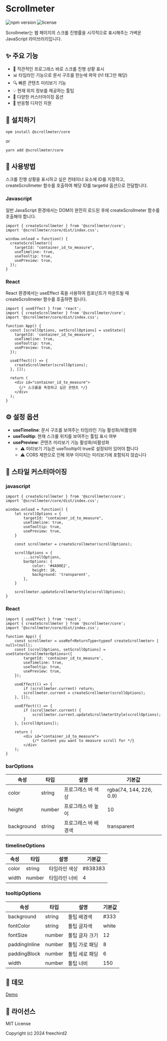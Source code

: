 # Scrollmeter

![npm version](https://img.shields.io/npm/v/@scrollmeter/core)
![license](https://img.shields.io/npm/l/@scrollmeter/core)

Scrollmeter는 웹 페이지의 스크롤 진행률을 시각적으로 표시해주는 가벼운 JavaScript 라이브러리입니다.

## ✨ 주요 기능

- 🎯 직관적인 프로그레스 바로 스크롤 진행 상황 표시
- 📊 타임라인 기능으로 문서 구조를 한눈에 파악 (h1 태그만 해당)
- 🔍 빠른 콘텐츠 미리보기 기능
- 💡 현재 위치 정보를 제공하는 툴팁
- 🎨 다양한 커스터마이징 옵션
- 📱 반응형 디자인 지원

## 🚀 설치하기

```
npm install @scrollmeter/core
```

or

```
yarn add @scrollmeter/core
```

## 🔧 사용방법

스크롤 진행 상황을 표시하고 싶은 컨테이너 요소에 ID를 지정하고, createScrollmeter 함수를 호출하여 해당 ID를 targetId 옵션으로 전달합니다.

### Javascript

일반 JavaScript 환경에서는 DOM이 완전히 로드된 후에 createScrollmeter 함수를 호출해야 합니다.

```
import { createScrollmeter } from '@scrollmeter/core';
import '@scrollmeter/core/dist/index.css';

window.onload = function() {
  createScrollmeter({
    targetId: "container_id_to_measure",
    useTimeline: true,
    useTooltip: true,
    usePreview: true,
  });
}
```

### React

React 환경에서는 useEffect 훅을 사용하여 컴포넌트가 마운트될 때 createScrollmeter 함수를 호출하면 됩니다.

```
import { useEffect } from 'react';
import { createScrollmeter } from '@scrollmeter/core';
import '@scrollmeter/core/dist/index.css';

function App() {
  const [scrollOptions, setScrollOptions] = useState({
    targetId: 'container_id_to_measure',
    useTimeline: true,
    useTooltip: true,
    usePreview: true,
  });

  useEffect(() => {
    createScrollmeter(scrollOptions);
  }, []);

  return (
    <div id="container_id_to_measure">
      {/* 스크롤을 측정하고 싶은 콘텐츠 */}
    </div>
  );
}
```

## ⚙️ 설정 옵션

- **useTimeline**: 문서 구조를 보여주는 타임라인 기능 활성화/비활성화
- **useTooltip**: 현재 스크롤 위치를 보여주는 툴팁 표시 여부
- **usePreview**: 콘텐츠 미리보기 기능 활성화/비활성화
    - ⚠️ 미리보기 기능은 useTooltip이 true로 설정되어 있어야 합니다
    - ⚠️ CORS 제한으로 인해 외부 이미지는 미리보기에 포함되지 않습니다

## 🎨 스타일 커스터마이징

### javascript

```
import { createScrollmeter } from '@scrollmeter/core';
import '@scrollmeter/core/dist/index.css';

window.onload = function() {
    let scrollOptions = {
        targetId: "container_id_to_measure",
        useTimeline: true,
        useTooltip: true,
        usePreview: true,
    }

    const scrollmeter = createScrollmeter(scrollOptions);

    scrollOptions = {
        ...scrollOptions,
        barOptions: {
            color: '#4A90E2',
            height: 10,
            background: 'transparent',
        },
    }

    scrollmeter.updateScrollmeterStyle(scrollOptions);
}
```

### React

```
import { useEffect } from 'react';
import { createScrollmeter } from '@scrollmeter/core';
import '@scrollmeter/core/dist/index.css';

function App() {
    const scrollmeter = useRef<ReturnType<typeof createScrollmeter> | null>(null);
    const [scrollOptions, setScrollOptions] = useState<ScrollmeterOptions>({
        targetId: 'container_id_to_measure',
        useTimeline: true,
        useTooltip: true,
        usePreview: true,
    });

    useEffect(() => {
        if (scrollmeter.current) return;
        scrollmeter.current = createScrollmeter(scrollOptions);
    }, []);

    useEffect(() => {
        if (scrollmeter.current) {
            scrollmeter.current.updateScrollmeterStyle(scrollOptions);
        }
    }, [scrollOptions]);

    return (
        <div id="container_id_to_measure">
            {/* Content you want to measure scroll for */}
        </div>
    );
}
```

### barOptions

| 속성       | 타입   | 설명                 | 기본값                  |
| ---------- | ------ | -------------------- | ----------------------- |
| color      | string | 프로그레스 바 색상   | rgba(74, 144, 226, 0.9) |
| height     | number | 프로그레스 바 높이   | 10                      |
| background | string | 프로그레스 바 배경색 | transparent             |

### timelineOptions

| 속성  | 타입   | 설명          | 기본값  |
| ----- | ------ | ------------- | ------- |
| color | string | 타임라인 색상 | #838383 |
| width | number | 타임라인 너비 | 4       |

### tooltipOptions

| 속성          | 타입   | 설명           | 기본값 |
| ------------- | ------ | -------------- | ------ |
| background    | string | 툴팁 배경색    | #333   |
| fontColor     | string | 툴팁 글자색    | white  |
| fontSize      | number | 툴팁 글자 크기 | 12     |
| paddingInline | number | 툴팁 가로 패딩 | 8      |
| paddingBlock  | number | 툴팁 세로 패딩 | 6      |
| width         | number | 툴팁 너비      | 150    |

## 🌟 데모

[Demo](https://freechird2.github.io/scrollmeter)

## 📝 라이선스

MIT License

Copyright (c) 2024 freechird2
